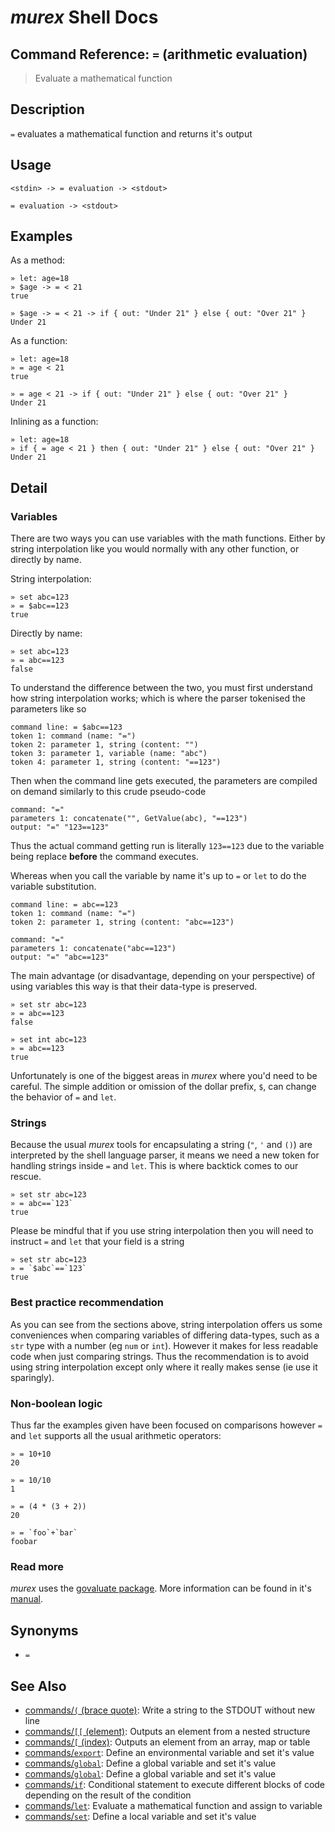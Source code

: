 # _murex_ Shell Docs

## Command Reference: `=` (arithmetic evaluation)

> Evaluate a mathematical function

## Description

`=` evaluates a mathematical function and returns it's output

## Usage

    <stdin> -> = evaluation -> <stdout>
    
    = evaluation -> <stdout>

## Examples

As a method:

    » let: age=18
    » $age -> = < 21
    true
    
    » $age -> = < 21 -> if { out: "Under 21" } else { out: "Over 21" }
    Under 21
    
As a function:

    » let: age=18
    » = age < 21
    true
    
    » = age < 21 -> if { out: "Under 21" } else { out: "Over 21" }
    Under 21
    
Inlining as a function:

    » let: age=18
    » if { = age < 21 } then { out: "Under 21" } else { out: "Over 21" }
    Under 21

## Detail

### Variables

There are two ways you can use variables with the math functions. Either by
string interpolation like you would normally with any other function, or
directly by name.

String interpolation:

    » set abc=123
    » = $abc==123
    true
    
Directly by name:

    » set abc=123
    » = abc==123
    false
    
To understand the difference between the two, you must first understand how
string interpolation works; which is where the parser tokenised the parameters
like so

    command line: = $abc==123
    token 1: command (name: "=")
    token 2: parameter 1, string (content: "")
    token 3: parameter 1, variable (name: "abc")
    token 4: parameter 1, string (content: "==123")
    
Then when the command line gets executed, the parameters are compiled on demand
similarly to this crude pseudo-code

    command: "="
    parameters 1: concatenate("", GetValue(abc), "==123")
    output: "=" "123==123"
    
Thus the actual command getting run is literally `123==123` due to the variable
being replace **before** the command executes.

Whereas when you call the variable by name it's up to `=` or `let` to do the
variable substitution.

    command line: = abc==123
    token 1: command (name: "=")
    token 2: parameter 1, string (content: "abc==123")
    
    command: "="
    parameters 1: concatenate("abc==123")
    output: "=" "abc==123"
    
The main advantage (or disadvantage, depending on your perspective) of using
variables this way is that their data-type is preserved.

    » set str abc=123
    » = abc==123
    false
    
    » set int abc=123
    » = abc==123
    true
    
Unfortunately is one of the biggest areas in _murex_ where you'd need to be
careful. The simple addition or omission of the dollar prefix, `$`, can change
the behavior of `=` and `let`.

### Strings

Because the usual _murex_ tools for encapsulating a string (`"`, `'` and `()`)
are interpreted by the shell language parser, it means we need a new token for
handling strings inside `=` and `let`. This is where backtick comes to our
rescue.

    » set str abc=123
    » = abc==`123`
    true
    
Please be mindful that if you use string interpolation then you will need to
instruct `=` and `let` that your field is a string

    » set str abc=123
    » = `$abc`==`123`
    true
    
### Best practice recommendation

As you can see from the sections above, string interpolation offers us some
conveniences when comparing variables of differing data-types, such as a `str`
type with a number (eg `num` or `int`). However it makes for less readable code
when just comparing strings. Thus the recommendation is to avoid using string
interpolation except only where it really makes sense (ie use it sparingly).

### Non-boolean logic

Thus far the examples given have been focused on comparisons however `=` and
`let` supports all the usual arithmetic operators:

    » = 10+10
    20
    
    » = 10/10
    1
    
    » = (4 * (3 + 2))
    20
    
    » = `foo`+`bar`
    foobar
    
### Read more

_murex_ uses the [govaluate package](https://github.com/Knetic/govaluate). More information can be found in it's [manual](https://github.com/Knetic/govaluate/blob/master/MANUAL.md).

## Synonyms

* `=`


## See Also

* [commands/`(` (brace quote)](../commands/brace-quote.md):
  Write a string to the STDOUT without new line
* [commands/`[[` (element)](../commands/element.md):
  Outputs an element from a nested structure
* [commands/`[` (index)](../commands/index.md):
  Outputs an element from an array, map or table
* [commands/`export`](../commands/export.md):
  Define an environmental variable and set it's value
* [commands/`global`](../commands/global.md):
  Define a global variable and set it's value
* [commands/`global`](../commands/global.md):
  Define a global variable and set it's value
* [commands/`if`](../commands/if.md):
  Conditional statement to execute different blocks of code depending on the result of the condition
* [commands/`let`](../commands/let.md):
  Evaluate a mathematical function and assign to variable
* [commands/`set`](../commands/set.md):
  Define a local variable and set it's value